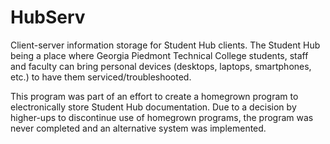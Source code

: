 # HubServ
Client-server information storage for Student Hub clients. The Student Hub being a place where Georgia Piedmont Technical College students, staff and faculty can bring personal devices (desktops, laptops, smartphones, etc.) to have them serviced/troubleshooted.

This program was part of an effort to create a homegrown program to electronically store Student Hub documentation. Due to a decision by higher-ups to discontinue use of homegrown programs, the program was never completed and an alternative system was implemented.
